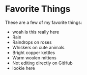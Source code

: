 # Favorite Things

These are a few of my favorite things:

- woah is this really here 
- Rain
- Raindrops on roses
- Whiskers on cute animals
- Bright copper kettles
- Warm woolen mittens
- Not editing directly on GitHub
- lookie here
